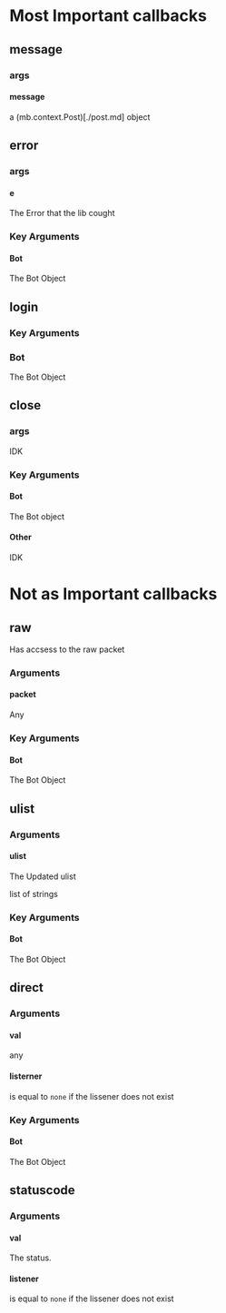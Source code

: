 # Most Important callbacks

## message

### args

#### message

a (mb.context.Post)[./post.md] object

## error

### args

#### e

The Error that the lib cought


### Key Arguments

####  Bot

The Bot Object

## login

### Key Arguments

### Bot

The Bot Object

## close

### args

IDK

### Key Arguments

#### Bot

The Bot object

#### Other 

IDK

# Not as Important callbacks

## __raw__ 

Has accsess to the raw packet

### Arguments

#### packet

Any

### Key Arguments

#### Bot

The Bot Object

## ulist

### Arguments

#### ulist

The Updated ulist

list of strings

### Key Arguments

#### Bot

The Bot Object

## direct

### Arguments

#### val 

any

#### listerner

is equal to `none` if the lissener does not exist
 

### Key Arguments

#### Bot

The Bot Object


## statuscode

### Arguments

#### val

The status.

#### listener 

is equal to `none` if the lissener does not exist


